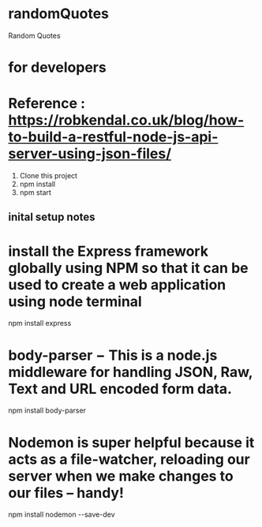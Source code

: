# randomQuotes

Random Quotes

# for developers

# Reference : https://robkendal.co.uk/blog/how-to-build-a-restful-node-js-api-server-using-json-files/

1. Clone this project
2. npm install
3. npm start

## inital setup notes

# install the Express framework globally using NPM so that it can be used to create a web application using node terminal

npm install express

# body-parser − This is a node.js middleware for handling JSON, Raw, Text and URL encoded form data.

npm install body-parser

# Nodemon is super helpful because it acts as a file-watcher, reloading our server when we make changes to our files – handy!

npm install nodemon --save-dev
